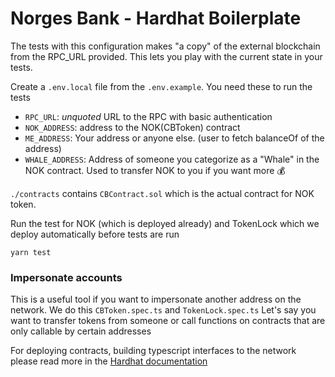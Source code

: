 # Norges Bank - Hardhat Boilerplate

The tests with this configuration makes "a copy" of the external blockchain from the RPC_URL provided. This lets you play with the current state in your tests.

Create a `.env.local` file from the `.env.example`. You need these to run the tests 
- `RPC_URL`: _unquoted_ URL to the RPC with basic authentication
- `NOK_ADDRESS`: address to the NOK(CBToken) contract 
- `ME_ADDRESS`: Your address or anyone else. (user to fetch balanceOf of the address)
- `WHALE_ADDRESS`: Address of someone you categorize as a "Whale" in the NOK contract. Used to transfer NOK to you if you want more 💰

`./contracts` contains `CBContract.sol` which is the actual contract for NOK token.

Run the test for NOK (which is deployed already) and TokenLock which we deploy automatically before tests are run

```
yarn test
```

### Impersonate accounts
This is a useful tool if you want to impersonate another address on the network. We do this `CBToken.spec.ts` and `TokenLock.spec.ts` Let's say you want to transfer tokens from someone or call functions on contracts that are only callable by certain addresses

For deploying contracts, building typescript interfaces to the network please read more in the [Hardhat documentation](https://hardhat.org/docs)